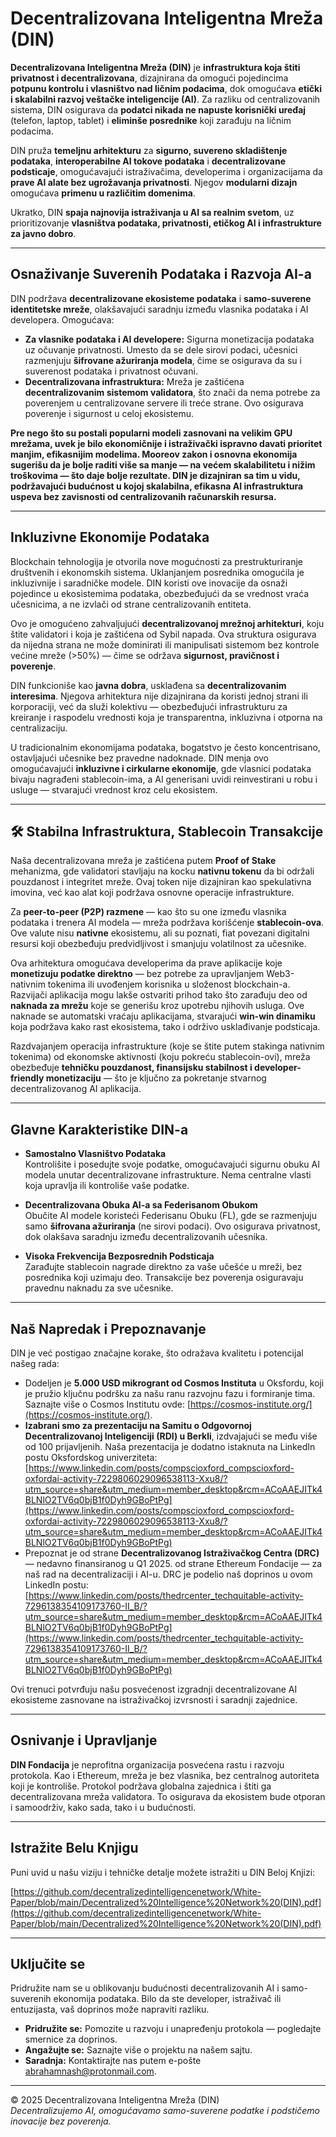 # **Decentralizovana Inteligentna Mreža (DIN)**

**Decentralizovana Inteligentna Mreža (DIN)** je **infrastruktura koja štiti privatnost i decentralizovana**, dizajnirana da omogući pojedincima **potpunu kontrolu i vlasništvo nad ličnim podacima**, dok omogućava **etički i skalabilni razvoj veštačke inteligencije (AI)**. Za razliku od centralizovanih sistema, DIN osigurava da **podatci nikada ne napuste korisnički uređaj** (telefon, laptop, tablet) i **eliminše posrednike** koji zarađuju na ličnim podacima.

DIN pruža **temeljnu arhitekturu** za **sigurno, suvereno skladištenje podataka**, **interoperabilne AI tokove podataka** i **decentralizovane podsticaje**, omogućavajući istraživačima, developerima i organizacijama da **prave AI alate bez ugrožavanja privatnosti**. Njegov **modularni dizajn** omogućava **primenu u različitim domenima**.

Ukratko, DIN **spaja najnovija istraživanja u AI sa realnim svetom**, uz prioritizovanje **vlasništva podataka, privatnosti, etičkog AI i infrastrukture za javno dobro**.

---

## **Osnaživanje Suverenih Podataka i Razvoja AI-a**

DIN podržava **decentralizovane ekosisteme podataka** i **samo-suverene identitetske mreže**, olakšavajući saradnju između vlasnika podataka i AI developera. Omogućava:

- **Za vlasnike podataka i AI developere:** Sigurna monetizacija podataka uz očuvanje privatnosti. Umesto da se dele sirovi podaci, učesnici razmenjuju **šifrovane ažuriranja modela**, čime se osigurava da su i suverenost podataka i privatnost očuvani.
- **Decentralizovana infrastruktura:** Mreža je zaštićena **decentralizovanim sistemom validatora**, što znači da nema potrebe za poverenjem u centralizovane servere ili treće strane. Ovo osigurava poverenje i sigurnost u celoj ekosistemu.

**Pre nego što su postali popularni modeli zasnovani na velikim GPU mrežama, uvek je bilo ekonomičnije i istraživački ispravno davati prioritet manjim, efikasnijim modelima. Mooreov zakon i osnovna ekonomija sugerišu da je bolje raditi više sa manje — na većem skalabilitetu i nižim troškovima — što daje bolje rezultate. DIN je dizajniran sa tim u vidu, podržavajući budućnost u kojoj skalabilna, efikasna AI infrastruktura uspeva bez zavisnosti od centralizovanih računarskih resursa.**

---

## **Inkluzivne Ekonomije Podataka**

Blockchain tehnologija je otvorila nove mogućnosti za prestrukturiranje društvenih i ekonomskih sistema. Uklanjanjem posrednika omogućila je inkluzivnije i saradničke modele. DIN koristi ove inovacije da osnaži pojedince u ekosistemima podataka, obezbeđujući da se vrednost vraća učesnicima, a ne izvlači od strane centralizovanih entiteta.

Ovo je omogućeno zahvaljujući **decentralizovanoj mrežnoj arhitekturi**, koju štite validatori i koja je zaštićena od Sybil napada. Ova struktura osigurava da nijedna strana ne može dominirati ili manipulisati sistemom bez kontrole većine mreže (>50%) — čime se održava **sigurnost, pravičnost i poverenje**.

DIN funkcioniše kao **javna dobra**, usklađena sa **decentralizovanim interesima**. Njegova arhitektura nije dizajnirana da koristi jednoj strani ili korporaciji, već da služi kolektivu — obezbeđujući infrastrukturu za kreiranje i raspodelu vrednosti koja je transparentna, inkluzivna i otporna na centralizaciju.

U tradicionalnim ekonomijama podataka, bogatstvo je često koncentrisano, ostavljajući učesnike bez pravedne nadoknade. DIN menja ovo omogućavajući **inkluzivne i cirkularne ekonomije**, gde vlasnici podataka bivaju nagrađeni stablecoin-ima, a AI generisani uvidi reinvestirani u robu i usluge — stvarajući vrednost kroz celu ekosistem.

---

## 🛠️ **Stabilna Infrastruktura, Stablecoin Transakcije**

Naša decentralizovana mreža je zaštićena putem **Proof of Stake** mehanizma, gde validatori stavljaju na kocku **nativnu tokenu** da bi održali pouzdanost i integritet mreže. Ovaj token nije dizajniran kao spekulativna imovina, već kao alat koji podržava osnovne operacije infrastrukture.

Za **peer-to-peer (P2P) razmene** — kao što su one između vlasnika podataka i trenera AI modela — mreža podržava korišćenje **stablecoin-ova**. Ove valute nisu **nativne** ekosistemu, ali su poznati, fiat povezani digitalni resursi koji obezbeđuju predvidljivost i smanjuju volatilnost za učesnike.

Ova arhitektura omogućava developerima da prave aplikacije koje **monetizuju podatke direktno** — bez potrebe za upravljanjem Web3-nativnim tokenima ili uvođenjem korisnika u složenost blockchain-a. Razvijači aplikacija mogu lakše ostvariti prihod tako što zarađuju deo od **naknada za mrežu** koje se generišu kroz upotrebu njihovih usluga. Ove naknade se automatski vraćaju aplikacijama, stvarajući **win-win dinamiku** koja podržava kako rast ekosistema, tako i održivo usklađivanje podsticaja.

Razdvajanjem operacija infrastrukture (koje se štite putem stakinga nativnim tokenima) od ekonomske aktivnosti (koju pokreću stablecoin-ovi), mreža obezbeđuje **tehničku pouzdanost, finansijsku stabilnost i developer-friendly monetizaciju** — što je ključno za pokretanje stvarnog decentralizovanog AI aplikacija.

---

## **Glavne Karakteristike DIN-a**

- **Samostalno Vlasništvo Podataka**  
  Kontrolišite i posedujte svoje podatke, omogućavajući sigurnu obuku AI modela unutar decentralizovane infrastrukture. Nema centralne vlasti koja upravlja ili kontroliše vaše podatke.

- **Decentralizovana Obuka AI-a sa Federisanom Obukom**  
  Obučite AI modele koristeći Federisanu Obuku (FL), gde se razmenjuju samo **šifrovana ažuriranja** (ne sirovi podaci). Ovo osigurava privatnost, dok olakšava saradnju između decentralizovanih učesnika.

- **Visoka Frekvencija Bezposrednih Podsticaja**  
  Zarađujte stablecoin nagrade direktno za vaše učešće u mreži, bez posrednika koji uzimaju deo. Transakcije bez poverenja osiguravaju pravednu naknadu za sve učesnike.

---

## **Naš Napredak i Prepoznavanje**

DIN je već postigao značajne korake, što odražava kvalitetu i potencijal našeg rada:

- Dodeljen je **5.000 USD mikrogrant od Cosmos Instituta** u Oksfordu, koji je pružio ključnu podršku za našu ranu razvojnu fazu i formiranje tima. Saznajte više o Cosmos Institutu ovde: [https://cosmos-institute.org/](https://cosmos-institute.org/).
- **Izabrani smo za prezentaciju na Samitu o Odgovornoj Decentralizovanoj Inteligenciji (RDI) u Berkli**, izdvajajući se među više od 100 prijavljenih. Naša prezentacija je dodatno istaknuta na LinkedIn postu Oksfordskog univerziteta:  
  [https://www.linkedin.com/posts/compscioxford_compscioxford-oxfordai-activity-7229806029096538113-Xxu8/?utm_source=share&utm_medium=member_desktop&rcm=ACoAAEJITk4BLNlO2TV6q0bjB1f0Dyh9GBoPtPg](https://www.linkedin.com/posts/compscioxford_compscioxford-oxfordai-activity-7229806029096538113-Xxu8/?utm_source=share&utm_medium=member_desktop&rcm=ACoAAEJITk4BLNlO2TV6q0bjB1f0Dyh9GBoPtPg)
- Prepoznat je od strane **Decentralizovanog Istraživačkog Centra (DRC)** — nedavno finansiranog u Q1 2025. od strane Ethereum Fondacije — za naš rad na decentralizaciji i AI-u. DRC je podelio naš doprinos u ovom LinkedIn postu:  
  [https://www.linkedin.com/posts/thedrcenter_techquitable-activity-7296138354109173760-II_B/?utm_source=share&utm_medium=member_desktop&rcm=ACoAAEJITk4BLNlO2TV6q0bjB1f0Dyh9GBoPtPg](https://www.linkedin.com/posts/thedrcenter_techquitable-activity-7296138354109173760-II_B/?utm_source=share&utm_medium=member_desktop&rcm=ACoAAEJITk4BLNlO2TV6q0bjB1f0Dyh9GBoPtPg)

Ovi trenuci potvrđuju našu posvećenost izgradnji decentralizovane AI ekosisteme zasnovane na istraživačkoj izvrsnosti i saradnji zajednice.

---

## **Osnivanje i Upravljanje**

**DIN Fondacija** je neprofitna organizacija posvećena rastu i razvoju protokola. Kao i Ethereum, mreža je bez vlasnika, bez centralnog autoriteta koji je kontroliše. Protokol podržava globalna zajednica i štiti ga decentralizovana mreža validatora. To osigurava da ekosistem bude otporan i samoodrživ, kako sada, tako i u budućnosti.

---

## **Istražite Belu Knjigu**

Puni uvid u našu viziju i tehničke detalje možete istražiti u DIN Beloj Knjizi:

[https://github.com/decentralizedintelligencenetwork/White-Paper/blob/main/Decentralized%20Intelligence%20Network%20(DIN).pdf](https://github.com/decentralizedintelligencenetwork/White-Paper/blob/main/Decentralized%20Intelligence%20Network%20(DIN).pdf)

---

## **Uključite se**

Pridružite nam se u oblikovanju budućnosti decentralizovanih AI i samo-suverenih ekonomija podataka. Bilo da ste developer, istraživač ili entuzijasta, vaš doprinos može napraviti razliku.

- **Pridružite se:** Pomozite u razvoju i unapređenju protokola — pogledajte smernice za doprinos.  
- **Angažujte se:** Saznajte više o projektu na našem sajtu.  
- **Saradnja:** Kontaktirajte nas putem e-pošte [abrahamnash@protonmail.com](mailto:abrahamnash@protonmail.com).

---

© 2025 Decentralizovana Inteligentna Mreža (DIN)  
*Decentralizujemo AI, omogućavamo samo-suverene podatke i podstičemo inovacije bez poverenja.*
